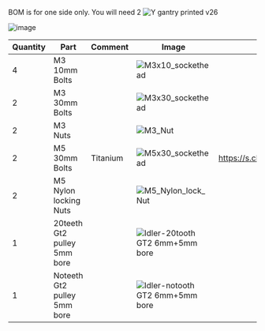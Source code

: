 BOM is for one side only. You will need 2
![Y gantry printed v26](https://user-images.githubusercontent.com/37383368/137656401-8e51d7f9-e0dc-439d-9d39-f8b68e6b3c00.gif)

![image](https://user-images.githubusercontent.com/37383368/137652305-49d991ff-5700-40f3-94a5-5657dda7ca7a.png)


| Quantity | Part                         | Comment              | Image  | Links  |
| ------ | ----                           | -------              | -----  | -----	|
| 4       | M3 10mm Bolts                |                      | ![M3x10_sockethead](https://user-images.githubusercontent.com/37383368/137555951-bb03f918-6a68-4438-8133-c0722c0724b8.png)	        | |
| 2       | M3 30mm Bolts                |                      | ![M3x30_sockethead](https://user-images.githubusercontent.com/37383368/137555991-525f57f0-da1a-4922-9bb3-4b5c6d637cf9.png)	        | |
| 2       | M3      Nuts                 |                      |	![M3_Nut](https://user-images.githubusercontent.com/37383368/137556074-d3ab0e36-4beb-4c0f-bf44-8c958c22835d.png)        | |
| 2       | M5 30mm Bolts                | Titanium             | ![M5x30_sockethead](https://user-images.githubusercontent.com/37383368/137568142-ad0c4a68-35b8-401d-95d4-b38016f7dc2f.png)  | https://s.click.aliexpress.com/e/_ABwfEB |
| 2       | M5 	  Nylon locking Nuts     |	                    | ![M5_Nylon_lock_Nut](https://user-images.githubusercontent.com/37383368/137568209-927231b1-e53c-4e20-9e5d-87a42bd3776d.png)       | |
| 1       | 20teeth Gt2 pulley 5mm bore  |                      |![Idler-20tooth GT2 6mm+5mm bore](https://user-images.githubusercontent.com/37383368/137568220-210812a1-030e-484e-b300-b46fc85ad540.png)	        | |
| 1       | Noteeth Gt2 pulley 5mm bore  |                      |	 ![Idler-notooth GT2 6mm+5mm bore](https://user-images.githubusercontent.com/37383368/137568225-e9d932f8-454c-4998-83cd-08d55784b56d.png)       | |

